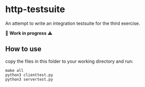 # http-testsuite
An attempt to write an integration testsuite for the third exercise.

🚨  **Work in progress** ⚠️

## How to use
copy the files in this folder to your working directory and run: 
```
make all
python3 clienttest.py
python3 servertest.py
```